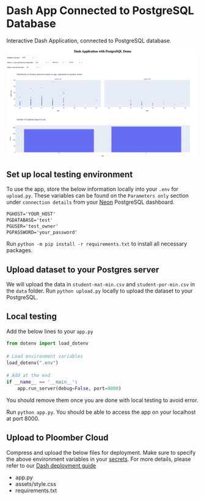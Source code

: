 # Dash App Connected to PostgreSQL Database

Interactive Dash Application, connected to PostgreSQL database.

![](app.png)

## Set up local testing environment
To use the app, store the below information locally into your `.env` for `upload.py`. These variables can be found on the `Parameters only` section under `connection details` from your [Neon](https://console.neon.tech/) PostgreSQL dashboard.
```
PGHOST='YOUR_HOST'
PGDATABASE='test'
PGUSER='test_owner'
PGPASSWORD='your_password'
```

Run `python -m pip install -r requirements.txt` to install all necessary packages.

## Upload dataset to your Postgres server
We will upload the data in `student-mat-min.csv` and `student-por-min.csv` in the `data` folder. Run `python upload.py` locally to upload the dataset to your PostgreSQL.

## Local testing
Add the below lines to your `app.py`
```python
from dotenv import load_dotenv

# Load environment variables
load_dotenv(".env")

# Add at the end
if __name__ == '__main__':
    app.run_server(debug=False, port=8000)
```

You should remove them once you are done with local testing to avoid error.

Run `python app.py`. You should be able to access the app on your localhost at port 8000.

## Upload to Ploomber Cloud
Compress and upload the below files for deployment. Make sure to specify the above environment variables in your [secrets](https://docs.cloud.ploomber.io/en/latest/user-guide/secrets.html). For more details, please refer to our [Dash deployment guide](https://docs.cloud.ploomber.io/en/latest/apps/dash.html)
- app.py
- assets/style.css
- requirements.txt
